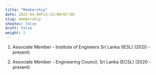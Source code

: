 ```yaml
---
title: "Membership"
date: 2022-04-09T23:15:00+07:00
slug: membership
showtoc: false
draft: false
weight: 2
---
```


01. Associate Member - Institute of Engineers Sri Lanka (IESL) (2020 - present)

02. Associate Member - Engineering Council, Sri Lanka (ECSL) (2020 - present)
